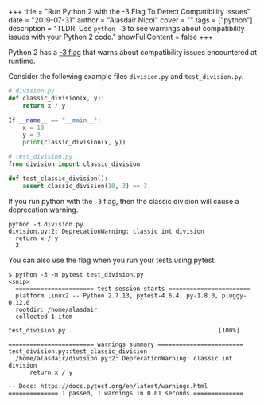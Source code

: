 +++
title = "Run Python 2 with the -3 Flag To Detect Compatibility Issues"
date = "2019-07-31"
author = "Alasdair Nicol"
cover = ""
tags = ["python"]
description = "TLDR: Use `python -3` to see warnings about compatibility issues with your Python 2 code."
showFullContent = false
+++

Python 2 has a [-3 flag][1] that warns about compatibility issues
encountered at runtime.

Consider the following example files `division.py` and `test_division.py`.

```python
# division.py
def classic_division(x, y):
    return x / y

If __name__ == "__main__":
    x = 10
    y = 3
    print(classic_division(x, y))
```

```python
# test_division.py
from division import classic_division

def test_classic_division():
    assert classic_division(10, 3) == 3
``` 

If you run python with the `-3` flag, then the classic division will
cause a deprecation warning.

```
python -3 division.py
division.py:2: DeprecationWarning: classic int division
  return x / y
  3
```

You can also use the flag when you run your tests using pytest:

```
$ python -3 -m pytest test_division.py
<snip>
  ====================== test session starts =======================
  platform linux2 -- Python 2.7.13, pytest-4.6.4, py-1.8.0, pluggy-0.12.0
  rootdir: /home/alasdair
  collected 1 item

test_division.py .                                         [100%]

======================== warnings summary ========================
test_division.py::test_classic_division
  /home/alasdair/division.py:2: DeprecationWarning: classic int division
      return x / y

-- Docs: https://docs.pytest.org/en/latest/warnings.html
============== 1 passed, 1 warnings in 0.01 seconds ==============
```

[1]: https://docs.python.org/2/howto/pyporting.html#prevent-compatibility-regressions
